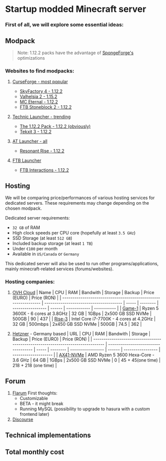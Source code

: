 # Startup modded Minecraft server

### First of all, we will explore some essential ideas:

## Modpack

> Note: 1.12.2 packs have the advantage of [SpongeForge's](https://www.spongepowered.org/downloads/spongeforge/stable) optimizations

### Websites to find modpacks:

1. [CurseForge - most popular](https://www.curseforge.com/minecraft/modpacks?filter-sort=4)

   - [SkyFactory 4 - 1.12.2](https://www.curseforge.com/minecraft/modpacks/skyfactory-4)
   - [Valhelsia 2 - 1.15.2](https://www.curseforge.com/minecraft/modpacks/valhelsia-2)
   - [MC Eternal - 1.12.2](https://www.curseforge.com/minecraft/modpacks/minecraft-eternal)
   - [FTB Stoneblock 2 - 1.12.2](https://www.curseforge.com/minecraft/modpacks/ftb-presents-stoneblock-2)

2. [Technic Launcher - trending](https://www.technicpack.net/modpacks)
   - [The 1.12.2 Pack - 1.12.2 (obviously)](https://www.technicpack.net/modpack/the-1122-pack.1406454)
   - [Tekxit 3 - 1.12.2](https://www.technicpack.net/modpack/tekxit-3-official-1122.1253751)
3. [AT Launcher - all](https://atlauncher.com/packs/all)
   - [Resonant Rise - 1.12.2](https://atlauncher.com/pack/ResonantRise)
4. [FTB Launcher](https://www.feed-the-beast.com/modpack)
   - [FTB Interactions - 1.12.2](https://www.feed-the-beast.com/modpack/ftb_interactions)

## Hosting

We will be comparing price/performances of various hosting services for dedicated servers. These requirements may change depending on the chosen modpack.

Dedicated server requirements:

- `32 GB` of RAM
- High clock speeds per CPU core (hopefully at least `3.5 GHz`)
- SSD Storage (at least `512 GB`)
- Included backup storage (at least `1 TB`)
- Under `€100` per month
- Available in `US/Canada` or `Germany`

This dedicated server will also be used to run other programs/applications, mainly minecraft-related services (forums/websites).

### Hosting companies:

1.  [OVH Cloud](https://www.ovhcloud.com/en-ie/bare-metal/)
    | Name | CPU | RAM | Bandwith | Storage | Backup | Price (EURO) | Price (RON) |
    | --------------------------------------------------------------- | --------------------------------------- | ----- | -------- | ----------------- | ------ | ------------ | ----------- |
    | [Game-1](https://www.ovhcloud.com/en-ie/bare-metal/game/game-1) | Ryzen 5 3600X - 6 cores at 3.8GHz | 32 GB | 1GBps | 2x500 GB SSD NVMe | 500GB | 90 | 437 |
    | [Rise-3](https://www.ovhcloud.com/en-ie/bare-metal/rise/rise-3) | Intel Core i7-7700K - 4 cores at 4.2GHz | 32 GB | 500mbps | 2x450 GB SSD NVMe | 500GB | 74.5 | 362 |

2.  [Hetzner](https://www.hetzner.com/dedicated-rootserver) - Germany based
    | URL | CPU | RAM | Bandwith | Storage | Backup | Price (EURO) | Price (RON) |
    | -------------------------------------------------------------------------------- | ------------------------------------ | ----- | -------- | ----------------- | ------ | ----------------- | -------------------- |
    | [AX41-NVMe](https://www.hetzner.com/dedicated-rootserver/ax41-nvme/configurator) | AMD Ryzen 5 3600 Hexa-Core - 3.6 GHz | 64 GB | 1GBps | 2x500 GB SSD NVMe | 0 | 45 + 45(one time) | 218 + 218 (one time) |

## Forum

1. [Flarum](https://flarum.org/)
   First thoughts:
   - Customizable
   - BETA - it might break
   - Running MySQL (possibility to upgrade to hasura with a custom frontend later)
2. [Discourse](https://www.discourse.org/)

## Technical implementations

## Total monthly cost
